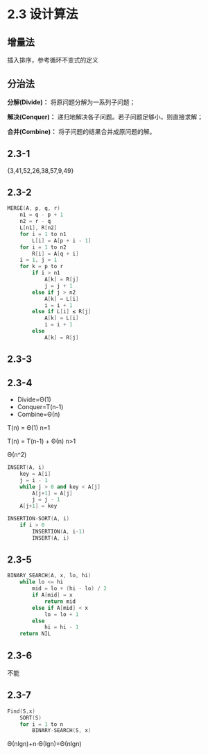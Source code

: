 # 2.3 设计算法

## 增量法

插入排序，参考循环不变式的定义

## 分治法

**分解(Divide)：** 将原问题分解为一系列子问题；

**解决(Conquer)：** 递归地解决各子问题。若子问题足够小，则直接求解；

**合并(Combine)：** 将子问题的结果合并成原问题的解。

## 2.3-1

{3,41,52,26,38,57,9,49}

## 2.3-2

```cpp
MERGE(A, p, q, r)
    n1 = q - p + 1
    n2 = r - q
    L[n1], R[n2]
    for i = 1 to n1
        L[i] = A[p + i - 1]
    for i = 1 to n2
        R[i] = A[q + i]
    i = 1, j = 1
    for k = p to r
        if i > n1
            A[k] = R[j]
            j = j + 1
        else if j > n2
            A[k] = L[i]
            i = i + 1
        else if L[i] ≤ R[j]
            A[k] = L[i]
            i = i + 1
        else
            A[k] = R[j]
```

## 2.3-3

## 2.3-4

- Divide=Θ(1)
- Conquer=T(n-1)
- Combine=Θ(n)

T(n) = Θ(1)          n=1

T(n) = T(n-1) + Θ(n) n>1

Θ(n^2)

```cpp
INSERT(A, i)
    key = A[i]
    j = i - 1
    while j > 0 and key < A[j]
        A[j+1] = A[j]
        j = j - 1
    A[j+1] = key

INSERTION-SORT(A, i)
    if i > 0
        INSERTION(A, i-1)
        INSERT(A, i)
```

## 2.3-5

```cpp
BINARY_SEARCH(A, x, lo, hi)
    while lo <= hi
        mid = lo + (hi - lo) / 2
        if A[mid] = x
            return mid
        else if A[mid] < x
            lo = lo + 1
        else
            hi = hi - 1
    return NIL
```

## 2.3-6

不能

## 2.3-7

```cpp
Find(S,x)
    SORT(S)
    for i = 1 to n
        BINARY-SEARCH(S, x)
```

Θ(nlgn)+n⋅Θ(lgn)=Θ(nlgn)
